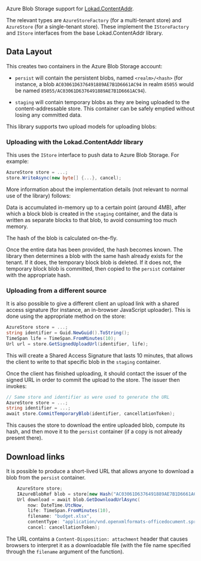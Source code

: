 Azure Blob Storage support for [Lokad.ContentAddr](https://github.com/Lokad/ContentAddr). 

The relevant types are `AzureStoreFactory` (for a multi-tenant store) and `AzureStore` (for
a single-tenant store). These implement the `IStoreFactory` and `IStore` interfaces from
the base Lokad.ContentAddr library. 

## Data Layout 

This creates two containers in the Azure Blob Storage account: 

 - `persist` will contain the persistent blobs, named `<realm>/<hash>` (for instance, a
    blob `AC03061D6376491889AE7B1D6661AC94` in realm `85055` would be named 
    `85055/AC03061D6376491889AE7B1D6661AC94`).

 - `staging` will contain temporary blobs as they are being uploaded to
   the content-addressable store. This container can be safely emptied without
   losing any committed data.

This library supports two upload models for uploading blobs:

### Uploading with the Lokad.ContentAddr library

This uses the `IStore` interface to push data to Azure Blob Storage.
For example:

```c#
AzureStore store = ...;
store.WriteAsync(new byte[] {...}, cancel);
```

More information about the implementation details (not relevant to normal use
of the library) follows:

Data is accumulated in-memory up to a certain point (around 4MB), after which 
a block blob is created in the `staging` container, and the data is written
as separate blocks to that blob, to avoid consuming too much memory. 

The hash of the blob is calculated on-the-fly.

Once the entire data has been provided, the hash becomes known. The library then
determines a blob with the same hash already exists for the tenant. If it does,
the temporary block blob is deleted. If it does not, the temporary block blob is
committed, then copied to the `persist` container with the appropriate hash.

### Uploading from a different source

It is also possible to give a different client an upload link with a shared access
signature (for instance, an in-browser JavaScript uploader). This is done
using the appropriate method on the store: 

```c#
AzureStore store = ...;
string identifier = Guid.NewGuid().ToString();
TimeSpan life = TimeSpan.FromMinutes(10);
Url url = store.GetSignedUploadUrl(identifier, life);
```

This will create a Shared Access Signature that lasts 10 minutes, that allows the
client to write to that specific blob in the `staging` container. 

Once the client has finished uploading, it should contact the issuer of the signed
URL in order to commit the upload to the store. The issuer then invokes: 

```c#
// Same store and identifier as were used to generate the URL
AzureStore store = ...;
string identifier = ...; 
await store.CommitTemporaryBlob(identifier, cancellationToken);
```

This causes the store to download the entire uploaded blob, compute its hash,
and then move it to the `persist` container (if a copy is not already present 
there). 

## Download links

It is possible to produce a short-lived URL that allows anyone to download a 
blob from the `persist` container.

```c#
    AzureStore store;
    IAzureBlobRef blob = store[new Hash("AC03061D6376491889AE7B1D6661AC94")];
    Url download = await blob.GetDownloadUrlAsync(
        now: DateTime.UtcNow,
        life: TimeSpan.FromMinutes(10),
        filename: "budget.xlsx",
        contentType: "application/vnd.openxmlformats-officedocument.spreadsheetml.sheet",
        cancel: cancellationToken);
```

The URL contains a `Content-Disposition: attachment` header that causes browsers 
to interpret it as a downloadable file (with the file name specified through the
`filename` argument of the function). 

